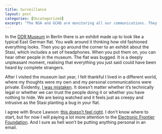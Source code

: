 ```yaml
---
title: Surveillance
layout: post
categories: [Uncategorized]
excerpt: "The NSA and GCHQ are monitoring all our communications. They say it’s all legal and above board. They say it’s for our own good. It doesn’t matter: it’s still creepy."
---
```


In the [DDR Museum](http://www.ddr-museum.de/) in Berlin there is an exhibit made up to look like a typical East German flat. You walk around it thinking how old fashioned everything looks. Then you go around the corner to an exhibit about the Stasi, which includes a set of headphones. When you put them on, you can hear other people in the museum. The flat was bugged. It is a deeply unpleasant moment, realising that everything you just said could have been heard by complete strangers.

After I visited the museum last year, I felt thankful I lived in a different world, where my thoughts were my own and my personal communications were private. Evidently, [I was mistaken](http://www.theguardian.com/world/prism). It doesn’t matter whether it’s technically legal or whether we can trust the people doing it or whether you have nothing to hide. We are being watched and it feels just as creepy and intrusive as the Stasi planting a bug in your flat.

I agree with Bruce Lawson: [this doesn’t feel right](http://www.brucelawson.co.uk/2013/we-need-a-war-on-authoritarianism/). I don’t know where to start, but for now I will paying a lot more attention to the [Electronic Frontier Foundation](https://www.eff.org/). And I sure as hell won’t be putting anything personal in an email.
